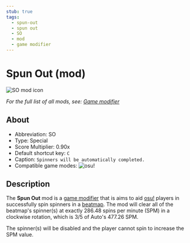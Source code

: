 ```yaml
---
stub: true
tags:
  - spun-out
  - spun out
  - SO
  - mod
  - game modifier
---
```


# Spun Out (mod)

![SO mod icon](/wiki/shared/mods/SO.png "Spun Out (SO) mod icon")

*For the full list of all mods, see: [Game modifier](/wiki/Game_modifier)*

## About

- Abbreviation: SO
- Type: Special
- Score Multiplier: 0.90x
- Default shortcut key: `C`
- Caption: `Spinners will be automatically completed.`
- Compatible game modes: ![][osu!]

## Description

The **Spun Out** mod is a [game modifier](/wiki/Game_modifier) that is aims to aid [osu!](/wiki/Game_mode/osu!) players in successfully spin spinners in a [beatmap](/wiki/Beatmap). The mod will clear all of the beatmap's spinner(s) at exactly 286.48 spins per minute (SPM) in a clockwise rotation, which is 3/5 of Auto's 477.26 SPM.

The spinner(s) will be disabled and the player cannot spin to increase the SPM value.

[osu!]: /wiki/shared/mode/osu.png "osu!"
